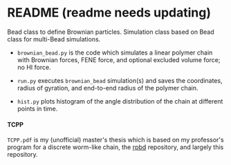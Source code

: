 # README (readme needs updating)

Bead class to define Brownian particles. Simulation class based on Bead class for multi-Bead simulations.

<!--- * `brownian_bead_FENE` is also a simulation for the ideal chain/Rouse model but for a FENE force spring (see Wiki); which is what is ultimately desired. --->
  * `brownian_bead.py` is the code which simulates a linear polymer chain with Brownian forces, FENE force, and optional excluded volume force; no HI force.

  * `run.py` executes `brownian_bead` simulation(s) and saves the coordinates, radius of gyration, and end-to-end radius of the polymer chain.

  * `hist.py` plots histogram of the angle distribution of the chain at different points in time.
  
  
  #### TCPP
  `TCPP.pdf` is my (unofficial) master's thesis which is based on my professor's program for a discrete worm-like chain, the [rpbd](https://github.com/spyderkam/rpbd/blob/master/arp.py) repository, and largely this repository.
